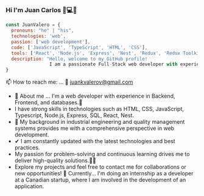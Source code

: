 ### Hi I'm Juan Carlos 👋💻📲

```js
const JuanValero = {
  pronouns: "he" | "his",
  technologies: 'web',
  passion: ['web development'],
  code: ['JavaScript', 'TypeScript', 'HTML', 'CSS'],
  tools: ['React', 'Node.js', 'Express', 'Nest', 'Redux', 'Redux Toolkit', 'Postgres', 'MySQL', 'MongoDB'],
  description: "Hello, welcome to my GitHub profile! 
                I am a passionate Full-Stack web developer with experience in all stages of web application development."
}
```
 📫 How to reach me: ...
 📧 juankvalerov@gmail.com
 

- 💬 About me ... I'm a web developer with experience in Backend, Frontend, and databases.🚀
- I have strong skills in technologies such as HTML, CSS, JavaScript, Typescript, Node.js, Express, SQL, React, Nest.
- 🧭 My background in industrial engineering and quality management systems provides me with a comprehensive perspective in web development.
- ✔ I am constantly updated with the latest technologies and best practices.
- My passion for problem-solving and continuous learning drives me to deliver high-quality solutions.🏃‍♂️
- Explore my projects and feel free to contact me for collaborations or new opportunities!
🔭 Currently... I'm doing an internship as a developer at a Canadian startup, where I am involved in the development of an application.
